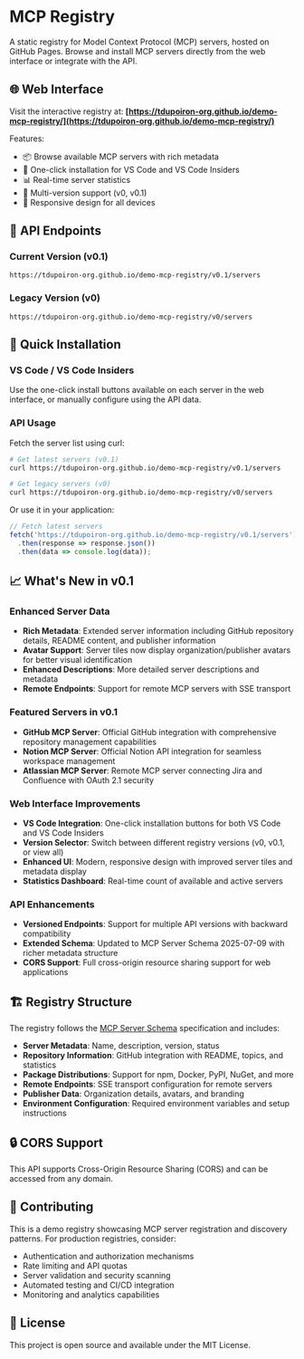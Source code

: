 # MCP Registry

A static registry for Model Context Protocol (MCP) servers, hosted on GitHub Pages. Browse and install MCP servers directly from the web interface or integrate with the API.

## 🌐 Web Interface

Visit the interactive registry at:
**[https://tdupoiron-org.github.io/demo-mcp-registry/](https://tdupoiron-org.github.io/demo-mcp-registry/)**

Features:
- 📦 Browse available MCP servers with rich metadata
- 🔗 One-click installation for VS Code and VS Code Insiders
- 📊 Real-time server statistics
- 🔄 Multi-version support (v0, v0.1)
- 📱 Responsive design for all devices

## 📡 API Endpoints

### Current Version (v0.1)
```
https://tdupoiron-org.github.io/demo-mcp-registry/v0.1/servers
```

### Legacy Version (v0)
```
https://tdupoiron-org.github.io/demo-mcp-registry/v0/servers
```

## 🚀 Quick Installation

### VS Code / VS Code Insiders
Use the one-click install buttons available on each server in the web interface, or manually configure using the API data.

### API Usage

Fetch the server list using curl:
```bash
# Get latest servers (v0.1)
curl https://tdupoiron-org.github.io/demo-mcp-registry/v0.1/servers

# Get legacy servers (v0)
curl https://tdupoiron-org.github.io/demo-mcp-registry/v0/servers
```

Or use it in your application:
```javascript
// Fetch latest servers
fetch('https://tdupoiron-org.github.io/demo-mcp-registry/v0.1/servers')
  .then(response => response.json())
  .then(data => console.log(data));
```

## 📈 What's New in v0.1

### Enhanced Server Data
- **Rich Metadata**: Extended server information including GitHub repository details, README content, and publisher information
- **Avatar Support**: Server tiles now display organization/publisher avatars for better visual identification
- **Enhanced Descriptions**: More detailed server descriptions and metadata
- **Remote Endpoints**: Support for remote MCP servers with SSE transport

### Featured Servers in v0.1
- **GitHub MCP Server**: Official GitHub integration with comprehensive repository management capabilities
- **Notion MCP Server**: Official Notion API integration for seamless workspace management  
- **Atlassian MCP Server**: Remote MCP server connecting Jira and Confluence with OAuth 2.1 security

### Web Interface Improvements
- **VS Code Integration**: One-click installation buttons for both VS Code and VS Code Insiders
- **Version Selector**: Switch between different registry versions (v0, v0.1, or view all)
- **Enhanced UI**: Modern, responsive design with improved server tiles and metadata display
- **Statistics Dashboard**: Real-time count of available and active servers

### API Enhancements
- **Versioned Endpoints**: Support for multiple API versions with backward compatibility
- **Extended Schema**: Updated to MCP Server Schema 2025-07-09 with richer metadata structure
- **CORS Support**: Full cross-origin resource sharing support for web applications

## 🏗️ Registry Structure

The registry follows the [MCP Server Schema](https://static.modelcontextprotocol.io/schemas/2025-07-09/server.schema.json) specification and includes:

- **Server Metadata**: Name, description, version, status
- **Repository Information**: GitHub integration with README, topics, and statistics  
- **Package Distributions**: Support for npm, Docker, PyPI, NuGet, and more
- **Remote Endpoints**: SSE transport configuration for remote servers
- **Publisher Data**: Organization details, avatars, and branding
- **Environment Configuration**: Required environment variables and setup instructions

## 🔒 CORS Support

This API supports Cross-Origin Resource Sharing (CORS) and can be accessed from any domain.

## 🤝 Contributing

This is a demo registry showcasing MCP server registration and discovery patterns. For production registries, consider:

- Authentication and authorization mechanisms
- Rate limiting and API quotas  
- Server validation and security scanning
- Automated testing and CI/CD integration
- Monitoring and analytics capabilities

## 📝 License

This project is open source and available under the MIT License.
